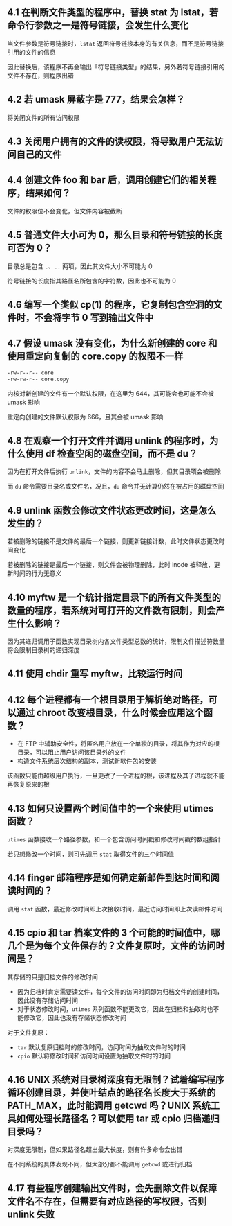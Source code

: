 ## 4.1 在判断文件类型的程序中，替换 stat 为 lstat，若命令行参数之一是符号链接，会发生什么变化

当文件参数是符号链接时，`lstat` 返回符号链接本身的有关信息，而不是符号链接引用的文件的信息

因此替换后，该程序不再会输出「符号链接类型」的结果，另外若符号链接引用的文件不存在，则程序出错

## 4.2 若 umask 屏蔽字是 777，结果会怎样？

将关闭文件的所有访问权限

## 4.3 关闭用户拥有的文件的读权限，将导致用户无法访问自己的文件

## 4.4 创建文件 foo 和 bar 后，调用创建它们的相关程序，结果如何？

文件的权限位不会变化，但文件内容被截断

## 4.5 普通文件大小可为 0，那么目录和符号链接的长度可否为 0？

目录总是包含 `.`、`..` 两项，因此其文件大小不可能为 0

符号链接的长度指其路径名所包含的字符数，因此也不可能为 0

## 4.6 编写一个类似 cp(1) 的程序，它复制包含空洞的文件时，不会将字节 0 写到输出文件中

## 4.7 假设 umask 没有变化，为什么新创建的 core 和使用重定向复制的 core.copy 的权限不一样

```bash
-rw-r--r-- core
-rw-rw-r-- core.copy
```

内核对新创建的文件有一个默认权限，在这里为 644，其可能会也可能不会被 umask 影响

重定向创建的文件默认权限为 666，且其会被 umask 影响

## 4.8 在观察一个打开文件并调用 unlink 的程序时，为什么使用 df 检查空闲的磁盘空间，而不是 du？

因为在打开文件后执行 `unlink`，文件的内容不会马上删除，但其目录项会被删除

而 `du` 命令需要目录名或文件名，况且，`du` 命令并无计算仍然在被占用的磁盘空间

## 4.9 unlink 函数会修改文件状态更改时间，这是怎么发生的？

若被删除的链接不是文件的最后一个链接，则更新链接计数，此时文件状态更改时间变化

若被删除的链接是最后一个链接，则文件会被物理删除，此时 inode 被释放，更新时间的行为无意义

## 4.10 myftw 是一个统计指定目录下的所有文件类型的数量的程序，若系统对可打开的文件数有限制，则会产生什么影响？

因为其递归调用子函数实现目录树内各文件类型总数的统计，限制文件描述符数量将会限制目录树的递归深度

## 4.11 使用 chdir 重写 myftw，比较运行时间

## 4.12 每个进程都有一个根目录用于解析绝对路径，可以通过 chroot 改变根目录，什么时候会应用这个函数？

- 在 FTP 中辅助安全性，将匿名用户放在一个单独的目录，将其作为对应的根目录，可以阻止用户访问该目录外的文件
- 构造文件系统层次结构的副本，测试新软件包的安装

该函数只能由超级用户执行，一旦更改了一个进程的根，该进程及其子进程就不能再恢复原来的根

## 4.13 如何只设置两个时间值中的一个来使用 utimes 函数？

`utimes` 函数接收一个路径参数，和一个包含访问时间戳和修改时间戳的数组指针

若只想修改一个时间，则可先调用 `stat` 取得文件的三个时间值

## 4.14 finger 邮箱程序是如何确定新邮件到达时间和阅读时间的？

调用 `stat` 函数，最近修改时间即上次接收时间，最近访问时间即上次读邮件时间

## 4.15 cpio 和 tar 档案文件的 3 个可能的时间值中，哪几个是为每个文件保存的？文件复原时，文件的访问时间是？

其存储的只是归档文件的修改时间

- 因为归档时肯定需要读文件，每个文件的访问时间即为归档文件的创建时间，因此没有存储访问时间
- 对于状态修改时间，`utimes` 系列函数不能更改它，因此在归档和抽取时也不能修改它，因此也没有存储状态修改时间

对于文件复原：

- `tar` 默认复原归档时的修改时间，访问时间为抽取文件时的时间
- `cpio` 默认将修改时间和访问时间设置为抽取文件时的时间

## 4.16 UNIX 系统对目录树深度有无限制？试着编写程序循环创建目录，并使叶结点的路径名长度大于系统的 PATH_MAX，此时能调用 getcwd 吗？UNIX 系统工具如何处理长路径名？可以使用 tar 或 cpio 归档递归目录吗？

对深度无限制，但如果路径名超出最大长度，则有许多命令会出错

在不同系统的具体表现不同，但大部分都不能调用 `getcwd` 或进行归档

## 4.17 有些程序创建输出文件时，会先删除文件以保障文件名不存在，但需要有对应路径的写权限，否则 unlink 失败